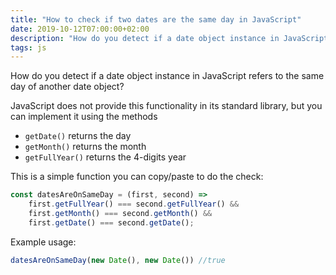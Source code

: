 ```yaml
---
title: "How to check if two dates are the same day in JavaScript"
date: 2019-10-12T07:00:00+02:00
description: "How do you detect if a date object instance in JavaScript refers to the same day of another date object?"
tags: js
---
```


How do you detect if a date object instance in JavaScript refers to the same day of another date object?

JavaScript does not provide this functionality in its standard library, but you can implement it using the methods

- `getDate()` returns the day
- `getMonth()` returns the month
- `getFullYear()` returns the 4-digits year

This is a simple function you can copy/paste to do the check:

```js
const datesAreOnSameDay = (first, second) =>
    first.getFullYear() === second.getFullYear() &&
    first.getMonth() === second.getMonth() &&
    first.getDate() === second.getDate();
```

Example usage:

```js
datesAreOnSameDay(new Date(), new Date()) //true
```